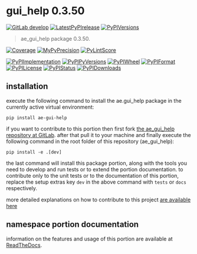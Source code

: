 <!-- THIS FILE IS EXCLUSIVELY MAINTAINED by the project ae.ae V0.3.95 -->
<!-- THIS FILE IS EXCLUSIVELY MAINTAINED by the project aedev.tpl_namespace_root V0.3.14 -->
# gui_help 0.3.50

[![GitLab develop](https://img.shields.io/gitlab/pipeline/ae-group/ae_gui_help/develop?logo=python)](
    https://gitlab.com/ae-group/ae_gui_help)
[![LatestPyPIrelease](
    https://img.shields.io/gitlab/pipeline/ae-group/ae_gui_help/release0.3.49?logo=python)](
    https://gitlab.com/ae-group/ae_gui_help/-/tree/release0.3.49)
[![PyPIVersions](https://img.shields.io/pypi/v/ae_gui_help)](
    https://pypi.org/project/ae-gui-help/#history)

>ae_gui_help package 0.3.50.

[![Coverage](https://ae-group.gitlab.io/ae_gui_help/coverage.svg)](
    https://ae-group.gitlab.io/ae_gui_help/coverage/index.html)
[![MyPyPrecision](https://ae-group.gitlab.io/ae_gui_help/mypy.svg)](
    https://ae-group.gitlab.io/ae_gui_help/lineprecision.txt)
[![PyLintScore](https://ae-group.gitlab.io/ae_gui_help/pylint.svg)](
    https://ae-group.gitlab.io/ae_gui_help/pylint.log)

[![PyPIImplementation](https://img.shields.io/pypi/implementation/ae_gui_help)](
    https://gitlab.com/ae-group/ae_gui_help/)
[![PyPIPyVersions](https://img.shields.io/pypi/pyversions/ae_gui_help)](
    https://gitlab.com/ae-group/ae_gui_help/)
[![PyPIWheel](https://img.shields.io/pypi/wheel/ae_gui_help)](
    https://gitlab.com/ae-group/ae_gui_help/)
[![PyPIFormat](https://img.shields.io/pypi/format/ae_gui_help)](
    https://pypi.org/project/ae-gui-help/)
[![PyPILicense](https://img.shields.io/pypi/l/ae_gui_help)](
    https://gitlab.com/ae-group/ae_gui_help/-/blob/develop/LICENSE.md)
[![PyPIStatus](https://img.shields.io/pypi/status/ae_gui_help)](
    https://libraries.io/pypi/ae-gui-help)
[![PyPIDownloads](https://img.shields.io/pypi/dm/ae_gui_help)](
    https://pypi.org/project/ae-gui-help/#files)


## installation


execute the following command to install the
ae.gui_help package
in the currently active virtual environment:
 
```shell script
pip install ae-gui-help
```

if you want to contribute to this portion then first fork
[the ae_gui_help repository at GitLab](
https://gitlab.com/ae-group/ae_gui_help "ae.gui_help code repository").
after that pull it to your machine and finally execute the
following command in the root folder of this repository
(ae_gui_help):

```shell script
pip install -e .[dev]
```

the last command will install this package portion, along with the tools you need
to develop and run tests or to extend the portion documentation. to contribute only to the unit tests or to the
documentation of this portion, replace the setup extras key `dev` in the above command with `tests` or `docs`
respectively.

more detailed explanations on how to contribute to this project
[are available here](
https://gitlab.com/ae-group/ae_gui_help/-/blob/develop/CONTRIBUTING.rst)


## namespace portion documentation

information on the features and usage of this portion are available at
[ReadTheDocs](
https://ae.readthedocs.io/en/latest/_autosummary/ae.gui_help.html
"ae_gui_help documentation").

